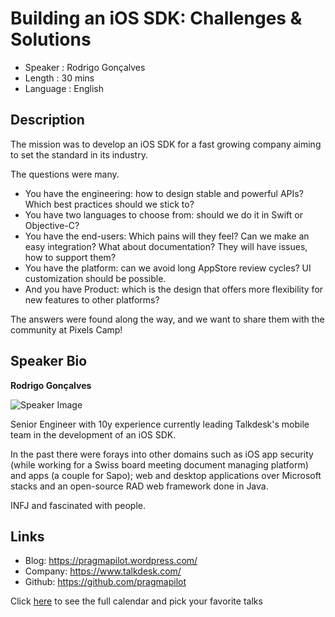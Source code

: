 Building an iOS SDK: Challenges & Solutions
===========================================

* Speaker   : Rodrigo Gonçalves
* Length    : 30 mins
* Language  : English

Description
-----------

The mission was to develop an iOS SDK for a fast growing company aiming to set the standard in its industry. 

The questions were many.

 * You have the engineering: how to design stable and powerful APIs? Which best practices should we stick to?
 * You have two languages to choose from: should we do it in Swift or Objective-C?
 * You have the end-users: Which pains will they feel? Can we make an easy integration? What about documentation? They will have issues, how to support them?
 * You have the platform: can we avoid long AppStore review cycles? UI customization should be possible.
 * And you have Product: which is the design that offers more flexibility for new features to other platforms?

The answers were found along the way, and we want to share them with the community at Pixels Camp!

Speaker Bio
-----------

**Rodrigo Gonçalves**

![Speaker Image](https://media.licdn.com/mpr/mpr/shrinknp_400_400/p/3/005/09b/393/33a7432.jpg)

Senior Engineer with 10y experience currently leading Talkdesk's mobile team in the development of an iOS SDK.

In the past there were forays into other domains such as iOS app security (while working for a Swiss board meeting document managing platform) and apps (a couple for Sapo); web and desktop applications over Microsoft stacks and an open-source RAD web framework done in Java.

INFJ and fascinated with people. 

Links
-----

* Blog: https://pragmapilot.wordpress.com/
* Company: https://www.talkdesk.com/
* Github: https://github.com/pragmapilot

Click [here][1] to see the full calendar and pick your favorite talks

[1]: https://pixels.camp/schedule/
